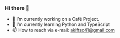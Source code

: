### Hi there 👋

- 🔭 I’m currently working on a Café Project.
- 🌱 I’m currently learning Python and TypeScript
- 📫 How to reach via e-mail: akiftsc41@gmail.com
<!--
**Akiftsc/Akiftsc** is a ✨ _special_ ✨ repository because its `README.md` (this file) appears on your GitHub profile.

Here are some ideas to get you started:

- 🔭 I’m currently working on ...
- 🌱 I’m currently learning ...
- 👯 I’m looking to collaborate on ...
- 🤔 I’m looking for help with ...
- 💬 Ask me about ...
- 📫 How to reach me: ...
- 😄 Pronouns: ...
- ⚡ Fun fact: ...
-->
